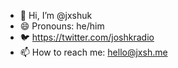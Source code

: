 - 👋 Hi, I’m @jxshuk
- 😄 Pronouns: he/him
- 🐦 https://twitter.com/joshkradio
- 📫 How to reach me: hello@jxsh.me
